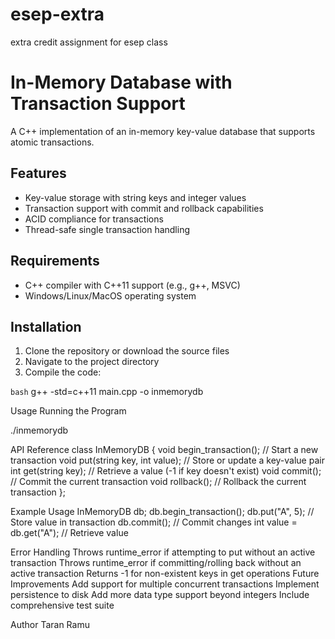 # esep-extra
extra credit assignment for esep class

# In-Memory Database with Transaction Support

A C++ implementation of an in-memory key-value database that supports atomic transactions.

## Features

- Key-value storage with string keys and integer values
- Transaction support with commit and rollback capabilities
- ACID compliance for transactions
- Thread-safe single transaction handling

## Requirements

- C++ compiler with C++11 support (e.g., g++, MSVC)
- Windows/Linux/MacOS operating system

## Installation

1. Clone the repository or download the source files
2. Navigate to the project directory
3. Compile the code:

```bash```
g++ -std=c++11 main.cpp -o inmemorydb

Usage
Running the Program

./inmemorydb

API Reference
class InMemoryDB {
    void begin_transaction();  // Start a new transaction
    void put(string key, int value);  // Store or update a key-value pair
    int get(string key);  // Retrieve a value (-1 if key doesn't exist)
    void commit();  // Commit the current transaction
    void rollback();  // Rollback the current transaction
};

Example Usage
InMemoryDB db;
db.begin_transaction();
db.put("A", 5);  // Store value in transaction
db.commit();     // Commit changes
int value = db.get("A");  // Retrieve value

Error Handling
Throws runtime_error if attempting to put without an active transaction
Throws runtime_error if committing/rolling back without an active transaction
Returns -1 for non-existent keys in get operations
Future Improvements
Add support for multiple concurrent transactions
Implement persistence to disk
Add more data type support beyond integers
Include comprehensive test suite

Author
Taran Ramu
